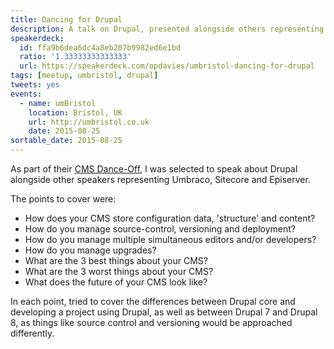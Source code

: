 ```yaml
---
title: Dancing for Drupal
description: A talk on Drupal, presented alongside others representing Umbraco, Sitecore and Episerver.
speakerdeck:
  id: ffa9b6dea6dc4a8eb207b9982ed6e1bd
  ratio: '1.33333333333333'
  url: https://speakerdeck.com/opdavies/umbristol-dancing-for-drupal
tags: [meetup, umbristol, drupal]
tweets: yes
events:
  - name: umBristol
    location: Bristol, UK
    url: http://umbristol.co.uk
    date: 2015-08-25
sortable_date: 2015-08-25
---
```


As part of their [CMS Dance-Off][1], I was selected to speak about Drupal alongside other speakers representing Umbraco, Sitecore and Episerver.

The points to cover were:

- How does your CMS store configuration data, 'structure' and content?
- How do you manage source-control, versioning and deployment?
- How do you manage multiple simultaneous editors and/or developers?
- How do you manage upgrades?
- What are the 3 best things about your CMS?
- What are the 3 worst things about your CMS?
- What does the future of your CMS look like?

In each point, tried to cover the differences between Drupal core and developing a project using Drupal, as well as between Drupal 7 and Drupal 8, as things like source control and versioning would be approached differently.

[1]: http://www.meetup.com/umBristol/events/223807592
